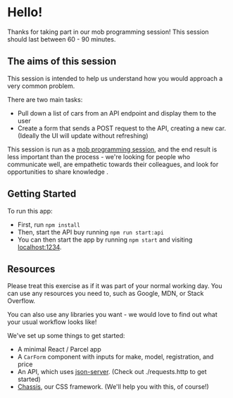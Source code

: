# Hello!

Thanks for taking part in our mob programming session! This session should last between 60 - 90 minutes.

## The aims of this session

This session is intended to help us understand how you would approach a very common problem.

There are two main tasks:

- Pull down a list of cars from an API endpoint and display them to the user
- Create a form that sends a POST request to the API, creating a new car. (Ideally the UI will update without refreshing)

This session is run as a [mob programming session](https://en.wikipedia.org/wiki/Mob_programming), and the end result is less important than the process - we're looking for people who communicate well, are empathetic towards their colleagues, and look for opportunities to share knowledge .

## Getting Started

To run this app:

- First, run `npm install`
- Then, start the API buy running `npm run start:api`
- You can then start the app by running `npm start` and visiting [localhost:1234](http://localhost:1234).

## Resources

Please treat this exercise as if it was part of your normal working day. You can use any resources you need to, such as Google, MDN, or Stack Overflow.

You can also use any libraries you want - we would love to find out what your usual workflow looks like!

We've set up some things to get started:

- A minimal React / Parcel app
- A `CarForm` component with inputs for make, model, registration, and price
- An API, which uses [json-server](https://github.com/typicode/json-server). (Check out ./requests.http to get started)
- [Chassis](https://arnoldclark.github.io/chassis/), our CSS framework. (We'll help you with this, of course!)
